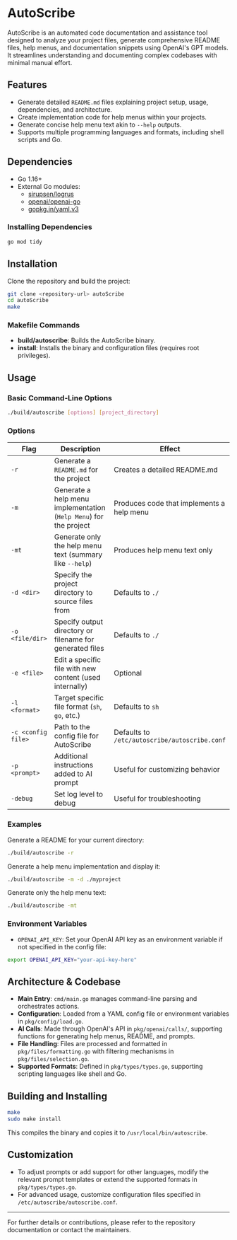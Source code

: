 # AutoScribe

AutoScribe is an automated code documentation and assistance tool designed to analyze your project files, generate comprehensive README files, help menus, and documentation snippets using OpenAI's GPT models. It streamlines understanding and documenting complex codebases with minimal manual effort.

## Features

- Generate detailed `README.md` files explaining project setup, usage, dependencies, and architecture.
- Create implementation code for help menus within your projects.
- Generate concise help menu text akin to `--help` outputs.
- Supports multiple programming languages and formats, including shell scripts and Go.

## Dependencies

- Go 1.16+  
- External Go modules:
  - [sirupsen/logrus](https://github.com/sirupsen/logrus)
  - [openai/openai-go](https://github.com/openai/openai-go)
  - [gopkg.in/yaml.v3](https://gopkg.in/yaml.v3)

### Installing Dependencies

```bash
go mod tidy
```

## Installation

Clone the repository and build the project:

```bash
git clone <repository-url> autoScribe
cd autoScribe
make
```

### Makefile Commands

- **build/autoscribe**: Builds the AutoScribe binary.
- **install**: Installs the binary and configuration files (requires root privileges).

## Usage

### Basic Command-Line Options

```bash
./build/autoscribe [options] [project_directory]
```

### Options

| Flag               | Description                                                                                              | Effect                                                       |
|--------------------|----------------------------------------------------------------------------------------------------------|--------------------------------------------------------------|
| `-r`               | Generate a `README.md` for the project                                                                   | Creates a detailed README.md                                |
| `-m`               | Generate a help menu implementation (`Help Menu`) for the project                                        | Produces code that implements a help menu                  |
| `-mt`              | Generate only the help menu text (summary like `--help`)                                                 | Produces help menu text only                              |
| `-d <dir>`         | Specify the project directory to source files from                                                       | Defaults to `./`                                           |
| `-o <file/dir>`    | Specify output directory or filename for generated files                                                  | Defaults to `./`                                           |
| `-e <file>`        | Edit a specific file with new content (used internally)                                                  | Optional                                                   |
| `-l <format>`      | Target specific file format (`sh`, `go`, etc.)                                                            | Defaults to `sh`                                           |
| `-c <config file>` | Path to the config file for AutoScribe                                                                   | Defaults to `/etc/autoscribe/autoscribe.conf`             |
| `-p <prompt>`      | Additional instructions added to AI prompt                                                              | Useful for customizing behavior                            |
| `-debug`           | Set log level to debug                                                                                    | Useful for troubleshooting                                 |

### Examples

Generate a README for your current directory:

```bash
./build/autoscribe -r
```

Generate a help menu implementation and display it:

```bash
./build/autoscribe -m -d ./myproject
```

Generate only the help menu text:

```bash
./build/autoscribe -mt
```

### Environment Variables

- `OPENAI_API_KEY`: Set your OpenAI API key as an environment variable if not specified in the config file:

```bash
export OPENAI_API_KEY="your-api-key-here"
```

## Architecture & Codebase

- **Main Entry**: `cmd/main.go` manages command-line parsing and orchestrates actions.
- **Configuration**: Loaded from a YAML config file or environment variables in `pkg/config/load.go`.
- **AI Calls**: Made through OpenAI's API in `pkg/openai/calls/`, supporting functions for generating help menus, README, and prompts.
- **File Handling**: Files are processed and formatted in `pkg/files/formatting.go` with filtering mechanisms in `pkg/files/selection.go`.
- **Supported Formats**: Defined in `pkg/types/types.go`, supporting scripting languages like shell and Go.

## Building and Installing

```bash
make
sudo make install
```

This compiles the binary and copies it to `/usr/local/bin/autoscribe`.

## Customization

- To adjust prompts or add support for other languages, modify the relevant prompt templates or extend the supported formats in `pkg/types/types.go`.
- For advanced usage, customize configuration files specified in `/etc/autoscribe/autoscribe.conf`.

---

For further details or contributions, please refer to the repository documentation or contact the maintainers.
